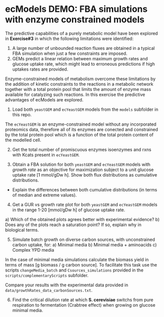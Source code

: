 # ecModels DEMO: FBA simulations with enzyme constrained models
The predictive capabilities of a purely metabolic model have been explored in **Exercise#3** in which the following limitations were identified:
1. A large number of unbounded reaction fluxes are obtained in a typical FBA simulation when just a few constraints are imposed.
2. GEMs predict a linear relation between maximum growth rates and glucose uptake rate, which might lead to erroneous predictions if high uptakes rates are provided.

Enzyme-constrained models of metabolism overcome these limitations by the addition of kinetic constraints to the reactions in a metabolic network together with a total protein pool that limits the amount of enzyme mass available for catalyzing such reactions. In this exercise the predictive advantages of ecModels are explored.

1. Load both `yeastGEM` and `ecYeastGEM` models from the `models` subfolder in this repo. 

The `ecYeastGEM` is an enzyme-constrained model without any incorporated proteomics data, therefore all of its enzymes are conected and constrained by the total protein pool which is a function of the total protein content of the modelled cell.

2. Get the total number of promiscuous enzymes isoenzymes and rxns with Kcats present in `ecYeastGEM`.

3. Obtain a FBA solution for both `yeastGEM` and `ecYeastGEM` models with *growth rate* as an objective for maximization subject to a unit glucose uptake rate [1 mmol/gDw h]. Show both flux distributions as cumulative distributions.

- Explain the differences between both cumulative distributions (in terms of median and extreme values).

4. Get a GUR vs growth rate plot for both `yeastGEM` and `ecYeastGEM` models in the range 1-20 [mmol/gDw h] of glucose uptake rate.

a) Which of the obtained plots agrees better with experimental evidence?
b) Does any of the plots reach a saturation point? If so, explain why in biological terms.

5. Simulate batch growth on diverse carbon sources, with unconstrained carbon uptake, for:
a) Minimal media
b) Minimal media + aminoacids
c) Complex YPD media

In the case of minimal media simulations calculate the biomass yield in terms of mass [g biomass / g carbon source]. To facilitate this task use the scripts `changeMedia_batch` and `Csources_simulations` provided in the `scripts/complementaryScripts` subfolder.

Compare your results with the experimental data provided in `data/growthRates_data_carbonSources.txt`.

6. Find the critical dilution rate at which **S. cerevisiae** switchs from pure respiration to fermentation (Crabtree effect) when growing on glucose minimal media.







